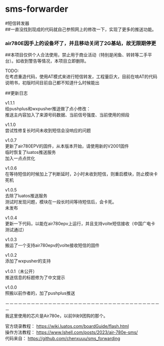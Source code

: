 # sms-forwarder
#短信转发器    
##一直没找到现成的代码就自己参照网上的修改一下，实现了更多的推送功能。    

### air780E因手上的设备坏了，并且移动关闭了2G基站，故无限期停更    

##本项目仅供个人合法使用，禁止用于商业活动（特别是闲鱼、转转等二手平台）。如收到警告等情况，本项目立即删除。    

TODO:    
在考虑重造代码，使用AT模式来进行短信转发，工程量巨大，目前在啃AT的代码说明书，初版时间目前自己都不知道什么时候能出    
    
##更新日志     

v1.1.1     
给pushplus和wxpusher推送做了点小修改：     
推送主内容加入了来源号码数据、当前信号强度、当前使用的频段     

v1.1.0    
尝试性修复长时间未收到短信会没响应的问题    

v1.0.7     
更新了air780EPV的固件，从本版本开始，请使用新的V2001固件     
临时恢复了luatos推送服务     
加入一点点优化     

v1.0.6     
在等待短信的时候加上了判断延时，2小时未收到短信，则重启模块，防止模块卡死机

v1.0.5     
去除了luatos推送服务     
测试时发现问题，模块在一段长时间等待短信后，会卡死。     
未发布     

v1.0.4     
更新一下代码，以能在air780epv上运行，并且支持volte短信接收（中国广电卡测试通过）

v1.0.3     
搬运了一个支持air780epv的volte接收短信的固件
    
v1.0.2     
添加了wxpusher的支持     
     
v1.0.1（未公开）　  
推送信息的标题修为了中文提示     
    
v1.0.0     
照搬以前作者的，加了pushplus推送     

－－－－－－－－－－－－－－－－－－－－－－－－－－－－－－－－－－－－－    
我这里使用的芯片是Air780e，以前9块9团购的那个。    
    
官方烧录教程： https://wiki.luatos.com/boardGuide/flash.html    
操作方法教程： https://www.lshell.com/posts/2023/air-780e-sms/    
代码来自： https://github.com/chenxuuu/sms_forwarding    


